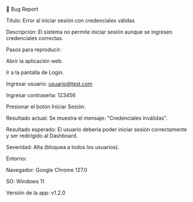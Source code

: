 🐞 Bug Report

Título: Error al iniciar sesión con credenciales válidas

Descripción:
El sistema no permite iniciar sesión aunque se ingresen credenciales correctas.

Pasos para reproducir:

Abrir la aplicación web.

Ir a la pantalla de Login.

Ingresar usuario: usuario@test.com

Ingresar contraseña: 123456

Presionar el botón Iniciar Sesión.

Resultado actual:
Se muestra el mensaje: "Credenciales inválidas".

Resultado esperado:
El usuario debería poder iniciar sesión correctamente y ser redirigido al Dashboard.

Severidad: Alta (bloquea a todos los usuarios).

Entorno:

Navegador: Google Chrome 127.0

SO: Windows 11

Versión de la app: v1.2.0